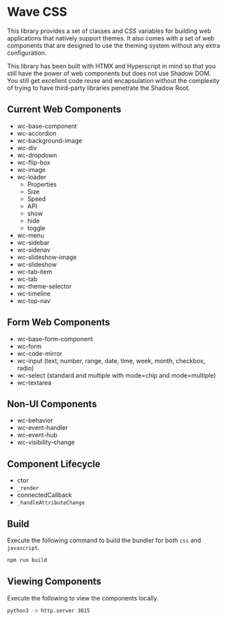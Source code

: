 # Wave CSS
This library provides a set of classes and CSS variables for building web applications that natively support themes. It also comes with a set of web components that are designed to use the theming system without any extra configuration.

This library has been built with HTMX and Hyperscript in mind so that you still have the power of web components but does not use Shadow DOM. You still get excellent code reuse and encapsulation without the complexity of trying to have third-party libraries penetrate the Shadow Root.


## Current Web Components

- wc-base-component
- wc-accordion
- wc-background-image
- wc-div
- wc-dropdown
- wc-flip-box
- wc-image
- wc-loader
	- Properties
    - Size
    - Speed
	- API
    - show
    - hide
    - toggle
- wc-menu
- wc-sidebar
- wc-sidenav
- wc-slideshow-image
- wc-slideshow
- wc-tab-item
- wc-tab
- wc-theme-selector
- wc-timeline
- wc-top-nav


## Form Web Components

- wc-base-form-component
- wc-form
- wc-code-mirror
- wc-input (text, number, range, date, time, week, month, checkbox, radio)
- wc-select (standard and multiple with mode=chip and mode=multiple)
- wc-textarea


## Non-UI Components

- wc-behavior
- wc-event-handler
- wc-event-hub
- wc-visibility-change


## Component Lifecycle

- ctor
- `_render`
- connectedCallback
- `_handleAttributeChange`



## Build
Execute the following command to build the bundler for both `css` and `javascript`.

```bash
npm run build
```

## Viewing Components
Execute the following to view the components locally.

```bash
python3 -m http.server 3015
```


